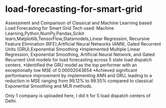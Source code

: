 # load-forecasting-for-smart-grid
Assessment and Comparison of Classical and Machine Learning based Load Forecasting for Smart Grid
Tech used: Machine Learning,Python,NumPy,Pandas,Scikit learn,Matplotlib,TensorFlow,Statsmodels,Linear Regression,
Recursive Feature Elimination (RFE),Artificial Neural Networks (ANN), Gated Recurrent Units (GRU),Exponential Smoothing
•Implemented Multiple Linear Regression, Exponential Smoothing, Artificial Neural Network, and Gated Recurrent
Unit models for load forecasting across 5 state load dispatch centers.
•Identified the GRU model as the top performer with an exceptionally low MSE of 0.00002043654
•Achieved significant performance improvement by implementing ANN and GRU, leading to a reduction in MSE ranging
from 99.12% to 99.55% compared to classical Exponential Smoothing and MLR methods.

Only 1 company is uploaded here, I did it for 5 load dispatch centers of Delhi.
